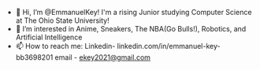 
- 👋 Hi, I’m @EmmanuelKey! I'm a rising Junior studying Computer Science at The Ohio State University!
- 👀 I’m interested in Anime, Sneakers, The NBA(Go Bulls!), Robotics, and Artificial Intelligence
- 📫 How to reach me:
Linkedin- linkedin.com/in/emmanuel-key-bb3698201
email - ekey2021@gmail.com
<!---
EmmanuelKey/EmmanuelKey is a ✨ special ✨ repository because its `README.md` (this file) appears on your GitHub profile.
You can click the Preview link to take a look at your changes.
--->
